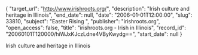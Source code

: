 {
  "target_url": "http://www.irishroots.org/", 
  "description": "Irish culture and heritage in Illinois", 
  "end_date": null, 
  "date": "2006-01-01T12:00:00", 
  "slug": 33810, 
  "subject": "Easter Rising ", 
  "publisher": "irishroots.org", 
  "open_access": false, 
  "title": "irishroots.org - Irish in Illinois", 
  "record_id": "20060101T120000/hiWJxKJczLdne4VByKwydg==", 
  "start_date": null
}

Irish culture and heritage in Illinois
